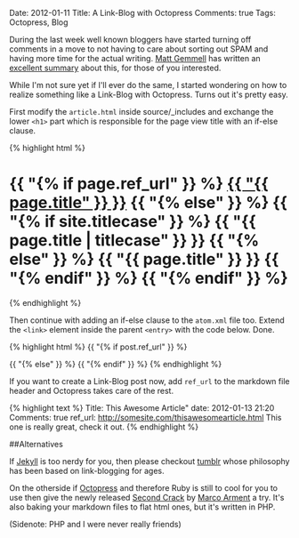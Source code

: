 Date: 2012-01-11
Title: A Link-Blog with Octopress
Comments: true
Tags: Octopress, Blog

During the last week well known bloggers have started turning off comments in a move to not having to care about sorting out SPAM and having more time for the actual writing. [Matt Gemmell](http://mattgemmell.com/) has written an [excellent summary](http://mattgemmell.com/2012/01/07/comments-commentary/) about this, for those of you interested.

While I'm not sure yet if I'll ever do the same, I started wondering on how to realize something like a Link-Blog with Octopress. Turns out it's pretty easy.

First modify the `article.html` inside source/_includes and exchange the lower `<h1>` part which is responsible for the page view title with an if-else clause.

{% highlight html %}
<h1 class="entry-title">
  {{ "{% if page.ref_url" }} %}
    <a class="reference" href="{{ "{{ page.ref_url" }} }}">{{ "{{ page.title" }} }}</a>
  {{ "{% else" }} %}
    {{ "{% if site.titlecase" }} %}
      {{ "{{ page.title | titlecase" }} }}
    {{ "{% else" }} %}
      {{ "{{ page.title" }} }}
    {{ "{% endif" }} %}
  {{ "{% endif" }} %}
</h1>
{% endhighlight %}

Then continue with adding an if-else clause to the `atom.xml` file too. Extend the `<link>` element inside the parent `<entry>` with the code below. Done.

{% highlight html %}
{{ "{% if post.ref_url" }} %}
  <link href="{{ "{{ post.ref_url" }} }}"/>
{{ "{% else" }} %}
  <link href="{{ "{{ site.url" }} }}{{ "{{ post.url" }} }}"/>
{{ "{% endif" }} %}
{% endhighlight %}

If you want to create a Link-Blog post now, add `ref_url` to the markdown file header and Octopress takes care of the rest.

{% highlight text %}
Title: This Awesome Article"
date: 2012-01-13 21:20
Comments: true
ref_url: http://somesite.com/thisawesomearticle.html
This one is really great, check it out.
{% endhighlight %}

##Alternatives

If [Jekyll](https://github.com/mojombo/jekyll/) is too nerdy for you, then please checkout [tumblr](http://tumblr.com) whose philosophy has been based on link-blogging for ages.

On the otherside if [Octopress](http://octopress.org/) and therefore Ruby is still to cool for you to use then give the newly released [Second Crack](https://github.com/marcoarment/secondcrack) by [Marco Arment](http://www.marco.org) a try. It's also baking your markdown files to flat html ones, but it's written in PHP.

(Sidenote: PHP and I were never really friends)
